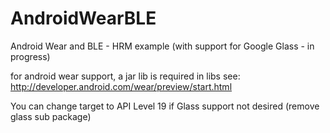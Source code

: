 AndroidWearBLE
==========

Android Wear and BLE - HRM example (with support for Google Glass - in progress)

for android wear support, a jar lib is required in libs see:
http://developer.android.com/wear/preview/start.html

You can change target to API Level 19 if Glass support not desired (remove glass sub package)


